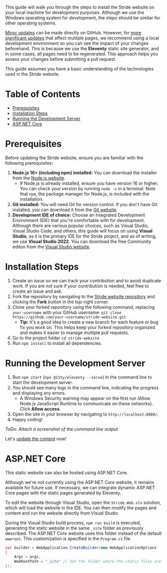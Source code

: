 This guide will walk you through the steps to install the Stride website on your local machine for development purposes. Although we use the Windows operating system for development, the steps should be similar for other operating systems.

[Minor updates](Content#small-updates) can be made directly on GitHub. However, for [more significant updates](Content#major-updates) that affect multiple pages, we recommend using a local development environment so you can see the impact of your changes beforehand. This is because we use the **Eleventy** static site generator, and in some cases, all pages need to be regenerated. This approach helps you assess your changes before submitting a pull request.

This guide assumes you have a basic understanding of the technologies used in the Stride website.

# Table of Contents

- [Prerequisites](#prerequisites)
- [Installation Steps](#installation-steps)
- [Running the Development Server](#running-the-development-server)
- [ASP.NET Core](#aspnet-core)

# Prerequisites

Before updating the Stride website, ensure you are familiar with the following prerequisites:

1. **Node.js 16+ (including npm) installed:** You can download the installer from the [Node.js website](https://nodejs.org/en/download).
   - If Node.js is already installed, ensure you have version 16 or higher. You can check your version by running `node -v` in a terminal. Note that `npm`, the package manager for Node.js, is included with the installation.
1. **Git installed:** You will need Git for version control. If you don't have Git installed, you can download it from the [Git website](https://git-scm.com/downloads).
1. **Development IDE of choice:** Choose an Integrated Development Environment (IDE) that you're comfortable with for development. Although there are various popular choices, such as Visual Studio, Visual Studio Code, and others, this guide will focus on using **Visual Studio**, as it is the primary IDE for the Stride project, and as of writing, we use **Visual Studio 2022**. You can download the free Community editon from the [Visual Studio website](https://visualstudio.microsoft.com/downloads/).

# Installation Steps

1. Create an issue so we can track your contribution and to avoid duplicate work. If you are not sure if your contribution is needed, feel free to create an issue and ask.
1. Fork the repository by navigating to the [Stride website repository](https://github.com/stride3d/stride-website) and clicking the **Fork** button in the top-right corner.
1. Clone your forked repository using the following command, replacing `your-username` with your GitHub username: `git clone https://github.com/your-username/stride-website.git`
   - **Tip:** It's a good idea to create a new branch for each feature or bug fix you work on. This helps keep your forked repository organized and makes it easier to manage multiple pull requests.
1. Go to the project folder `cd stride-website`
1. Run `npm install` to install all dependencies.

# Running the Development Server

1. Run `npm start` (`npx @11ty/eleventy --serve`) in the command line to start the development server.
1. You should see many logs in the command line, indicating the progress and displaying any errors.
   - A Windows Security warning may appear on the first run (Allow Node.js JavaScript Runtime to communicate on these networks). Click **Allow access**.
1. Open the site in your browser by navigating to `http://localhost:8080/`.
1. Happy coding!

*ToDo: Attach a screenshot of the command line output*

Let's [update the content](Content) now!

# ASP.NET Core

This static website can also be hosted using ASP.NET Core.

Although we're not currently using the ASP.NET Core website, it remains available for future use. If necessary, we can integrate dynamic ASP.NET Core pages with the static pages generated by Eleventy.

To edit the website through Visual Studio, open the `Stride.Web.sln` solution, which will load the website in the IDE. You can then modify the pages and content and run the website directly from Visual Studio.

During the Visual Studio build process, `npm run build` is executed, generating the static website in the same `_site` folder as previously described. The ASP.NET Core website uses this folder instead of the default `wwwroot`. This customization is specified in the `Program.cs` file.

```csharp
var builder = WebApplication.CreateBuilder(new WebApplicationOptions
{
    Args = args,
    WebRootPath = "_site" // Set the folder where the static files are located (e.g., Eleventy output folder)
});
```